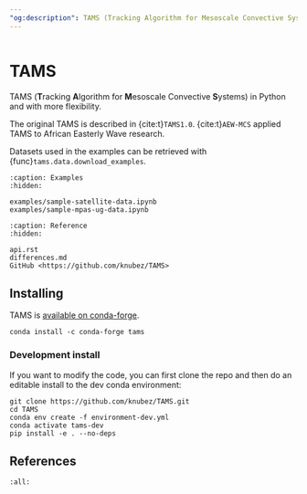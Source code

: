 ```yaml
---
"og:description": TAMS (Tracking Algorithm for Mesoscale Convective Systems) in Python
---
```


```{module} tams

```

# TAMS

TAMS (**T**racking **A**lgorithm for **M**esoscale Convective **S**ystems) in Python and with more flexibility.

The original TAMS is described in {cite:t}`TAMS1.0`.
{cite:t}`AEW-MCS` applied TAMS to African Easterly Wave research.

Datasets used in the examples can be retrieved with
{func}`tams.data.download_examples`.

```{toctree}
:caption: Examples
:hidden:

examples/sample-satellite-data.ipynb
examples/sample-mpas-ug-data.ipynb
```

```{toctree}
:caption: Reference
:hidden:

api.rst
differences.md
GitHub <https://github.com/knubez/TAMS>
```

## Installing

TAMS is [available on conda-forge](https://anaconda.org/conda-forge/tams).

```{prompt} bash
conda install -c conda-forge tams
```

### Development install

If you want to modify the code, you can first clone the repo
and then do an editable install to the dev conda environment:

```{prompt} bash
git clone https://github.com/knubez/TAMS.git
cd TAMS
conda env create -f environment-dev.yml
conda activate tams-dev
pip install -e . --no-deps
```

## References

```{bibliography}
:all:
```
